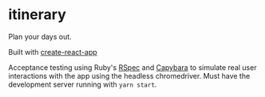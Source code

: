 # itinerary

Plan your days out.

Built with [create-react-app](https://github.com/facebook/create-react-app/tree/v1.1.4)

Acceptance testing using Ruby's [RSpec](https://github.com/rspec/rspec) and [Capybara](https://github.com/teamcapybara/capybara) to simulate real user interactions with the app using the headless chromedriver. Must have the development server running with `yarn start`.
